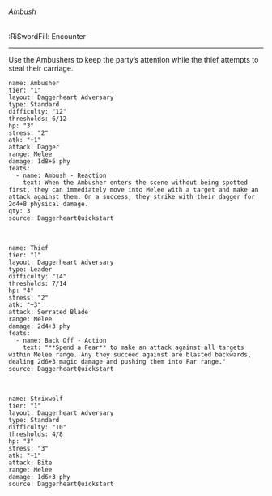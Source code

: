 ###### Ambush
<span class="sub2">:RiSwordFill: Encounter</span>

---

Use the Ambushers to keep the party’s attention while the thief attempts to steal their carriage.

```statblock
name: Ambusher
tier: "1"
layout: Daggerheart Adversary
type: Standard
difficulty: "12"
thresholds: 6/12
hp: "3"
stress: "2"
atk: "+1"
attack: Dagger
range: Melee
damage: 1d8+5 phy
feats:
  - name: Ambush - Reaction
    text: When the Ambusher enters the scene without being spotted first, they can immediately move into Melee with a target and make an attack against them. On a success, they strike with their dagger for 2d4+8 physical damage.
qty: 3
source: DaggerheartQuickstart
```
<br>

```statblock
name: Thief
tier: "1"
layout: Daggerheart Adversary
type: Leader
difficulty: "14"
thresholds: 7/14
hp: "4"
stress: "2"
atk: "+3"
attack: Serrated Blade
range: Melee
damage: 2d4+3 phy
feats:
  - name: Back Off - Action
    text: "**Spend a Fear** to make an attack against all targets within Melee range. Any they succeed against are blasted backwards, dealing 2d6+3 magic damage and pushing them into Far range."
source: DaggerheartQuickstart
```
<br>

```statblock
name: Strixwolf
tier: "1"
layout: Daggerheart Adversary
type: Standard
difficulty: "10"
thresholds: 4/8
hp: "3"
stress: "3"
atk: "+1"
attack: Bite
range: Melee
damage: 1d6+3 phy
source: DaggerheartQuickstart
```